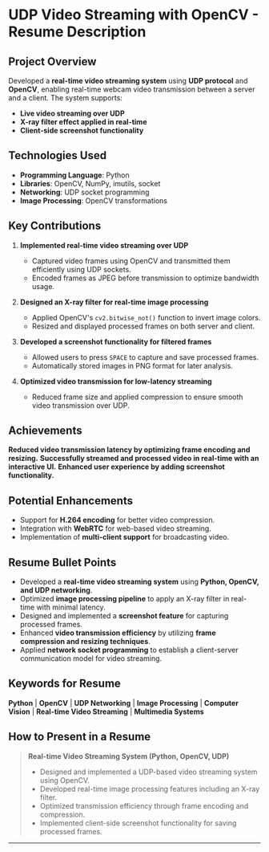 # UDP Video Streaming with OpenCV - Resume Description


## Project Overview
Developed a **real-time video streaming system** using **UDP protocol** and **OpenCV**, enabling real-time webcam video transmission between a server and a client. The system supports:
- **Live video streaming over UDP**
- **X-ray filter effect applied in real-time**
- **Client-side screenshot functionality**

## Technologies Used
- **Programming Language**: Python
- **Libraries**: OpenCV, NumPy, imutils, socket
- **Networking**: UDP socket programming
- **Image Processing**: OpenCV transformations

## Key Contributions
1. **Implemented real-time video streaming over UDP**
   - Captured video frames using OpenCV and transmitted them efficiently using UDP sockets.
   - Encoded frames as JPEG before transmission to optimize bandwidth usage.

2. **Designed an X-ray filter for real-time image processing**
   - Applied OpenCV's `cv2.bitwise_not()` function to invert image colors.
   - Resized and displayed processed frames on both server and client.

3. **Developed a screenshot functionality for filtered frames**
   - Allowed users to press `SPACE` to capture and save processed frames.
   - Automatically stored images in PNG format for later analysis.

4. **Optimized video transmission for low-latency streaming**
   - Reduced frame size and applied compression to ensure smooth video transmission over UDP.
   
## Achievements
**Reduced video transmission latency by optimizing frame encoding and resizing.**
**Successfully streamed and processed video in real-time with an interactive UI.**
**Enhanced user experience by adding screenshot functionality.**

## Potential Enhancements
- Support for **H.264 encoding** for better video compression.
- Integration with **WebRTC** for web-based video streaming.
- Implementation of **multi-client support** for broadcasting video.

## Resume Bullet Points
- Developed a **real-time video streaming system** using **Python, OpenCV, and UDP networking**.
- Optimized **image processing pipeline** to apply an X-ray filter in real-time with minimal latency.
- Designed and implemented a **screenshot feature** for capturing processed frames.
- Enhanced **video transmission efficiency** by utilizing **frame compression and resizing techniques**.
- Applied **network socket programming** to establish a client-server communication model for video streaming.

## Keywords for Resume
**Python** | **OpenCV** | **UDP Networking** | **Image Processing** | **Computer Vision** | **Real-time Video Streaming** | **Multimedia Systems**

## How to Present in a Resume
> **Real-time Video Streaming System (Python, OpenCV, UDP)**
> - Designed and implemented a UDP-based video streaming system using OpenCV.
> - Developed real-time image processing features including an X-ray filter.
> - Optimized transmission efficiency through frame encoding and compression.
> - Implemented client-side screenshot functionality for saving processed frames.

---




